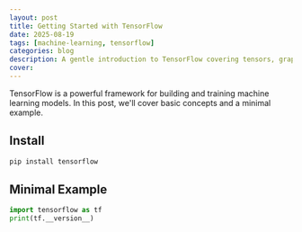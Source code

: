 ```yaml
---
layout: post
title: Getting Started with TensorFlow
date: 2025-08-19
tags: [machine-learning, tensorflow]
categories: blog
description: A gentle introduction to TensorFlow covering tensors, graphs, and model building.
cover: 
---
```


TensorFlow is a powerful framework for building and training machine learning models. In this post, we'll cover basic concepts and a minimal example.

## Install

```bash
pip install tensorflow
```

## Minimal Example

```python
import tensorflow as tf
print(tf.__version__)
```


